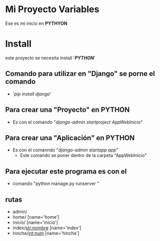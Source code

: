 # Mi Proyecto Variables

Ese es mi inicio en **PYTHYON** 

# Install

este proyecto  se necesita install '**_PYTHON_**'

## Comando para utilizar en "Django" se porne el comando 

- '_pip install django_'

## Para crear una "Proyecto" en PYTHON  
- Es con el comando "_django-admin startproject AppWebInicio_"

## Para crear una "Aplicación" en PYTHON  
- Es con el comanndo "_django-admin startapp app_"
  - Este comando se poner dentro de la carpeta "AppWebInicio"


## Para ejecutar este programa es con el
- comando "python manage.py runserver "

## rutas 
- admin/
- home/ [name='home']
- inicio/ [name='inicio']
- index/<str:nombre> [name='index']
- hincha/<int:num> [name='hincha']
